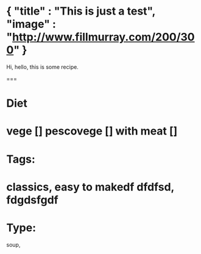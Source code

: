 {
    "title" : "This is just a test",
    "image" : "http://www.fillmurray.com/200/300"
}
===

Hi, hello, this is some recipe.

===
# Diet
vege        []
pescovege   []
with meat   []
===
# Tags: 
classics, easy to makedf dfdfsd, fdgdsfgdf
===
# Type:
soup, 
